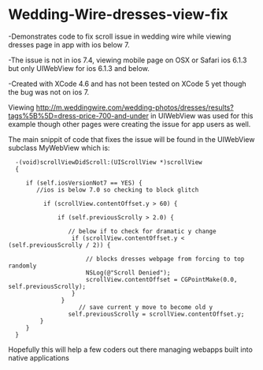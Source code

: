 Wedding-Wire-dresses-view-fix
=============================

-Demonstrates code to fix scroll issue in wedding wire while viewing dresses page in app with ios below 7.

-The issue is not in ios 7.4, viewing mobile page on OSX or Safari ios 6.1.3 but only UIWebView for ios 6.1.3 and below.

-Created with XCode 4.6 and has not been tested on XCode 5 yet though the bug was not on ios 7.

Viewing http://m.weddingwire.com/wedding-photos/dresses/results?tags%5B%5D=dress-price-700-and-under in UIWebView was 
used for this example though other pages were creating the issue for app users as well.

The main snippit of code that fixes the issue will be found in the UIWebView subclass MyWebView which is:

 ```
   -(void)scrollViewDidScroll:(UIScrollView *)scrollView   
   {
 
      if (self.iosVersionNot7 == YES) {
         //ios is below 7.0 so checking to block glitch
   
           if (scrollView.contentOffset.y > 60) {
     
               if (self.previousScrolly > 2.0) {
        
                  // below if to check for dramatic y change
                   if (scrollView.contentOffset.y < (self.previousScrolly / 2)) {
                   
                       // blocks dresses webpage from forcing to top randomly
                       NSLog(@"Scroll Denied");
                       scrollView.contentOffset = CGPointMake(0.0, self.previousScrolly);
                   }
                }
                     // save current y move to become old y
                  self.previousScrolly = scrollView.contentOffset.y;
          }
      }
   }
 ```
 

Hopefully this will help a few coders out there managing webapps built into native applications
